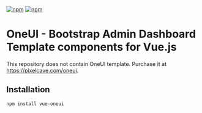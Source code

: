 [![npm](https://img.shields.io/npm/v/vue-oneui.svg)](https://www.npmjs.com/package/vue-oneui)
[![npm](https://img.shields.io/npm/dt/vue-oneui.svg)](https://www.npmjs.com/package/vue-oneui)

# OneUI - Bootstrap Admin Dashboard Template components for Vue.js

This repository does not contain OneUI template. Purchase it at https://pixelcave.com/oneui.

## Installation

```bash
npm install vue-oneui
```
